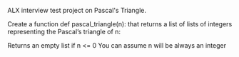 ALX interview test project on Pascal's Triangle.


Create a function def pascal_triangle(n): that returns a list of lists of integers representing the Pascal’s triangle of n:

Returns an empty list if n <= 0
You can assume n will be always an integer
